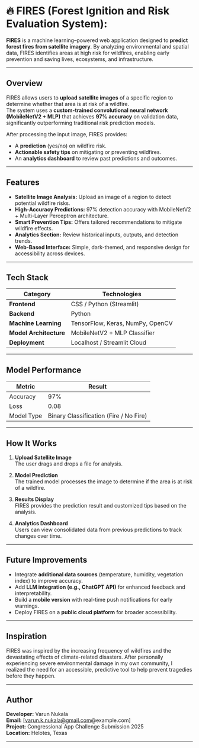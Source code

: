 # 🔥 FIRES (Forest Ignition and Risk Evaluation System):

**FIRES** is a machine learning–powered web application designed to **predict forest fires from satellite imagery**. By analyzing environmental and spatial data, FIRES identifies areas at high risk for wildfires, enabling early prevention and saving lives, ecosystems, and infrastructure.

---

## Overview

FIRES allows users to **upload satellite images** of a specific region to determine whether that area is at risk of a wildfire.  
The system uses a **custom-trained convolutional neural network (MobileNetV2 + MLP)** that achieves **97% accuracy** on validation data, significantly outperforming traditional risk prediction models.

After processing the input image, FIRES provides:
- A **prediction** (yes/no) on wildfire risk.  
- **Actionable safety tips** on mitigating or preventing wildfires.  
- An **analytics dashboard** to review past predictions and outcomes.

---

## Features

-  **Satellite Image Analysis:** Upload an image of a region to detect potential wildfire risks.  
-  **High-Accuracy Predictions:** 97% detection accuracy with MobileNetV2 + Multi-Layer Perceptron architecture.  
-  **Smart Prevention Tips:** Offers tailored recommendations to mitigate wildfire effects.  
-  **Analytics Section:** Review historical inputs, outputs, and detection trends.  
-  **Web-Based Interface:** Simple, dark-themed, and responsive design for accessibility across devices.

---

## Tech Stack

| Category | Technologies |
|-----------|--------------|
| **Frontend** | CSS / Python (Streamlit) |
| **Backend** | Python |
| **Machine Learning** | TensorFlow, Keras, NumPy, OpenCV |
| **Model Architecture** | MobileNetV2 + MLP Classifier |
| **Deployment** | Localhost / Streamlit Cloud |

---

## Model Performance

| Metric | Result |
|--------|--------|
| Accuracy | 97% |
| Loss | 0.08 |
| Model Type | Binary Classification (Fire / No Fire) |

---

## How It Works

1. **Upload Satellite Image**  
   The user drags and drops a file for analysis.  

2. **Model Prediction**  
   The trained model processes the image to determine if the area is at risk of a wildfire.  

3. **Results Display**  
   FIRES provides the prediction result and customized tips based on the analysis.  

4. **Analytics Dashboard**  
   Users can view consolidated data from previous predictions to track changes over time.

---

## Future Improvements

- Integrate **additional data sources** (temperature, humidity, vegetation index) to improve accuracy.  
- Add **LLM integration (e.g., ChatGPT API)** for enhanced feedback and interpretability.  
- Build a **mobile version** with real-time push notifications for early warnings.  
- Deploy FIRES on a **public cloud platform** for broader accessibility.

---

## Inspiration

FIRES was inspired by the increasing frequency of wildfires and the devastating effects of climate-related disasters. After personally experiencing severe environmental damage in my own community, I realized the need for an accessible, predictive tool to help prevent tragedies before they happen.

---

## Author

**Developer:** Varun Nukala  
**Email:** [varun.k.nukala@gmail.com@example.com]  
**Project:** Congressional App Challenge Submission 2025  
**Location:** Helotes, Texas

---
